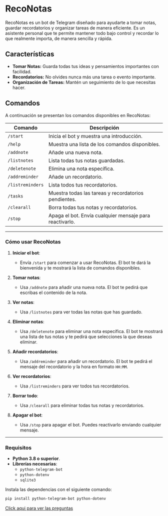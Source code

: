 
# RecoNotas

RecoNotas es un bot de Telegram diseñado para ayudarte a tomar notas, guardar recordatorios y organizar tareas de manera eficiente. Es un asistente personal que te permite mantener todo bajo control y recordar lo que realmente importa, de manera sencilla y rápida.

## Características

- **Tomar Notas:** Guarda todas tus ideas y pensamientos importantes con facilidad.
- **Recordatorios:** No olvides nunca más una tarea o evento importante.
- **Organización de Tareas:** Mantén un seguimiento de lo que necesitas hacer.

## Comandos

A continuación se presentan los comandos disponibles en RecoNotas:

| Comando          | Descripción                                           |
|------------------|-------------------------------------------------------|
| `/start`         | Inicia el bot y muestra una introducción.             |
| `/help`          | Muestra una lista de los comandos disponibles.        |
| `/addnote`       | Añade una nueva nota.                                 |
| `/listnotes`     | Lista todas tus notas guardadas.                      |
| `/deletenote`    | Elimina una nota específica.                          |
| `/addreminder`   | Añade un recordatorio.                                |
| `/listreminders` | Lista todos tus recordatorios.                        |
| `/tasks`         | Muestra todas las tareas y recordatorios pendientes.  |
| `/clearall`      | Borra todas tus notas y recordatorios.                |
| `/stop`          | Apaga el bot. Envía cualquier mensaje para reactivarlo. |

---

### **Cómo usar RecoNotas**

1. **Iniciar el bot**:
   - Envía `/start` para comenzar a usar RecoNotas. El bot te dará la bienvenida y te mostrará la lista de comandos disponibles.

2. **Tomar notas**:
   - Usa `/addnote` para añadir una nueva nota. El bot te pedirá que escribas el contenido de la nota.

3. **Ver notas**:
   - Usa `/listnotes` para ver todas las notas que has guardado.

4. **Eliminar notas**:
   - Usa `/deletenote` para eliminar una nota específica. El bot te mostrará una lista de tus notas y te pedirá que selecciones la que deseas eliminar.

5. **Añadir recordatorios**:
   - Usa `/addreminder` para añadir un recordatorio. El bot te pedirá el mensaje del recordatorio y la hora en formato `HH:MM`.

6. **Ver recordatorios**:
   - Usa `/listreminders` para ver todos tus recordatorios.

7. **Borrar todo**:
   - Usa `/clearall` para eliminar todas tus notas y recordatorios.

8. **Apagar el bot**:
   - Usa `/stop` para apagar el bot. Puedes reactivarlo enviando cualquier mensaje.

---

### **Requisitos**

- **Python 3.8 o superior**.
- **Librerías necesarias**:
  - `python-telegram-bot`
  - `python-dotenv`
  - `sqlite3`

Instala las dependencias con el siguiente comando:

```bash
pip install python-telegram-bot python-dotenv
```

[Click aqui para ver las preguntas](https://github.com/dopemmanuel/RecoNotas/blob/main/preguntas.md)







